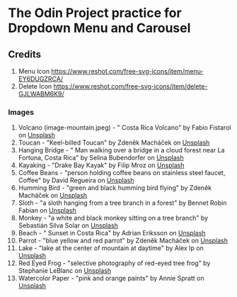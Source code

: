 # The Odin Project practice for Dropdown Menu and Carousel

## Credits

1. Menu Icon https://www.reshot.com/free-svg-icons/item/menu-EY6DUGZRCA/
2. Delete Icon https://www.reshot.com/free-svg-icons/item/delete-GJLWABM6K9/

### Images
1. Volcano (image-mountain.jpeg) - "
Costa Rica Volcano" by Fabio Fistarol on [Unsplash](https://unsplash.com/photos/green-mountain-under-blue-sky-and-white-clouds-during-daytime-AL8LzIpl7YI)
1. Toucan - "Keel-billed Toucan" by Zdeněk Macháček on [Unsplash](https://unsplash.com/photos/black-and-yellow-bird-standing-on-tree-branch-XUFMiGkv-60)
2. Hanging Bridge - "
Man walking over a bridge in a cloud forest near La Fortuna, Costa Rica" by Selina Bubendorfer on [Unsplash](https://unsplash.com/photos/person-in-yellow-jacket-standing-on-hanging-bridge-X3zFdLVQLKE)
3. Kayaking - "Drake Bay Kayak" by Filip Mroz on [Unsplash](https://unsplash.com/photos/woman-on-kayak-on-body-of-water-holding-paddle-zK049OFP4uI)
4. Coffee Beans - "person holding coffee beans on stainless steel faucet, Coffee" by David Regueira on [Unsplash](https://unsplash.com/photos/person-holding-coffee-beans-on-stainless-steel-faucet-iZ0FVcET6-I)
5. Humming Bird - "green and black humming bird flying" by Zdeněk Macháček on [Unsplash](https://unsplash.com/photos/green-and-black-humming-bird-flying-p-DDK9lOmmE)
6. Sloth - "a sloth hanging from a tree branch in a forest" by Bennet Robin Fabian on [Unsplash](https://unsplash.com/photos/a-sloth-hanging-from-a-tree-branch-in-a-forest--di56twomhU)
7. Monkey - "a white and black monkey sitting on a tree branch" by Sebastián Silva Solar on [Unsplash](https://unsplash.com/photos/a-white-and-black-monkey-sitting-on-a-tree-branch-dRovLqA5mVY)
8. Beach - "
Sunset in Costa Rica" by Adrian Eriksson on [Unsplash](https://unsplash.com/photos/people-on-beach-during-sunset-kysT00dgrpI)
9. Parrot - "blue yellow and red parrot" by Zdeněk Macháček on [Unsplash](https://unsplash.com/photos/blue-yellow-and-red-parrot-46tBp3bP8LQ)
10. Lake - "lake at the center of mountain at daytime" by Alex Ip on [Unsplash](https://unsplash.com/photos/lake-at-the-center-of-mountain-at-daytime-wFNNzXgo0Do)
11. Red Eyed Frog - "selective photography of red-eyed tree frog" by Stephanie LeBlanc on [Unsplash](https://unsplash.com/photos/selective-photography-of-red-eyed-tree-frog-JLMEZxBcXCU)
12. Watercolor Paper - "pink and orange paints" by Annie Spratt on [Unsplash](https://unsplash.com/photos/pink-and-orange-paints-zA7I5BtFbvw)
